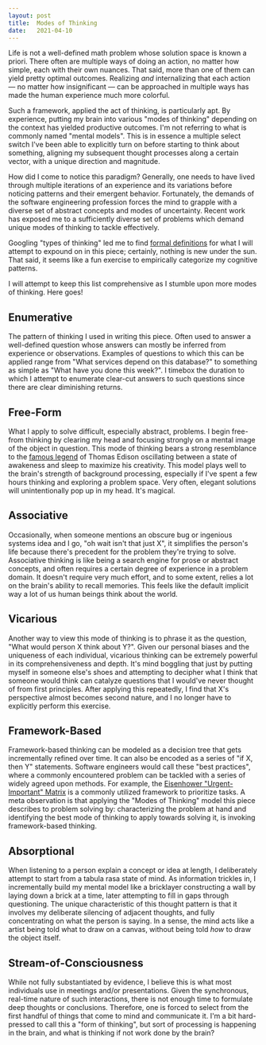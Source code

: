 ```yaml
---
layout: post
title:  Modes of Thinking
date:   2021-04-10
---
```


Life is not a well-defined math problem whose solution space is known a priori. There often are multiple ways of doing an action, no matter how simple, each with their own nuances. That said, more than one of them can yield pretty optimal outcomes. Realizing *and* internalizing that each action — no matter how insignificant — can be approached in multiple ways has made the human experience much more colorful.

Such a framework, applied the act of thinking, is particularly apt. By experience, putting my brain into various "modes of thinking" depending on the context has yielded productive outcomes. I'm not referring to what is commonly named "mental models". This is in essence a multiple select switch I've been able to explicitly turn on before starting to think about something, aligning my subsequent thought processes along a certain vector, with a unique direction and magnitude.

How did I come to notice this paradigm? Generally, one needs to have lived through multiple iterations of an experience and its variations before noticing patterns and their emergent behavior. Fortunately, the demands of the software engineering profession forces the mind to grapple with a diverse set of abstract concepts and modes of uncertainty. Recent work has exposed me to a sufficiently diverse set of problems which demand unique modes of thinking to tackle effectively.

Googling "types of thinking" led me to find [formal definitions](https://thepeakperformancecenter.com/educational-learning/thinking/types-of-thinking-2/) for what I will attempt to expound on in this piece; certainly, nothing is new under the sun. That said, it seems like a fun exercise to empirically categorize my cognitive patterns.

I will attempt to keep this list comprehensive as I stumble upon more modes of thinking. Here goes!

## Enumerative
The pattern of thinking I used in writing this piece. Often used to answer a well-defined question whose answers can mostly be inferred from experience or observations. Examples of questions to which this can be applied range from "What services depend on this database?" to something as simple as "What have you done this week?". I timebox the duration to which I attempt to enumerate clear-cut answers to such questions since there are clear diminishing returns.

## Free-Form
What I apply to solve difficult, especially abstract, problems. I begin free-from thinking by clearing my head and focusing strongly on a mental image of the object in question. This mode of thinking bears a strong resemblance to the [famous legend](https://www.williamoburns.com/unleashcreativity/2018/2/7/thomas-edison-had-a-creative-trick-to-toggle-the-state-between-awake-and-asleep) of Thomas Edison oscillating between a state of awakeness and sleep to maximize his creativity. This model plays well to the brain's strength of background processing, especially if I've spent a few hours thinking and exploring a problem space. Very often, elegant solutions will unintentionally pop up in my head. It's magical.

## Associative
Occasionally, when someone mentions an obscure bug or ingenious systems idea and I go, "oh wait isn't that just X", it simplifies the person's life because there's precedent for the problem they're trying to solve. Associative thinking is like being a search engine for prose or abstract concepts, and often requires a certain degree of experience in a problem domain. It doesn't require very much effort, and to some extent, relies a lot on the brain's ability to recall memories. This feels like the default implicit way a lot of us human beings think about the world.

## Vicarious
Another way to view this mode of thinking is to phrase it as the question, "What would person X think about Y?". Given our personal biases and the uniqueness of each individual, vicarious thinking can be extremely powerful in its comprehensiveness and depth. It's mind boggling that just by putting myself in someone else's shoes and attempting to decipher what I think that someone would think can catalyze questions that I would've never thought of from first principles. After applying this repeatedly, I find that X's perspective almost becomes second nature, and I no longer have to explicitly perform this exercise.

## Framework-Based
Framework-based thinking can be modeled as a decision tree that gets incrementally refined over time. It can also be encoded as a series of "if X, then Y" statements. Software engineers would call these "best practices", where a commonly encountered problem can be tackled with a series of widely agreed upon methods. For example, the [Eisenhower "Urgent-Important" Matrix](https://www.eisenhower.me/eisenhower-matrix/) is a commonly utilized framework to prioritize tasks. A meta observation is that applying the "Modes of Thinking" model this piece describes to problem solving by: characterizing the problem at hand and identifying the best mode of thinking to apply towards solving it, is invoking framework-based thinking.

## Absorptional
When listening to a person explain a concept or idea at length, I deliberately attempt to start from a tabula rasa state of mind. As information trickles in, I incrementally build my mental model like a bricklayer constructing a wall by laying down a brick at a time, later attempting to fill in gaps through questioning. The unique characteristic of this thought pattern is that it involves my deliberate silencing of adjacent thoughts, and fully concentrating on what the person is saying. In a sense, the mind acts like a artist being told what to draw on a canvas, without being told *how* to draw the object itself.

## Stream-of-Consciousness
While not fully substantiated by evidence, I believe this is what most individuals use in meetings and/or presentations. Given the synchronous, real-time nature of such interactions, there is not enough time to formulate deep thoughts or conclusions. Therefore, one is forced to select from the first handful of things that come to mind and communicate it. I'm a bit hard-pressed to call this a "form of thinking", but sort of processing is happening in the brain, and what is thinking if not work done by the brain?
